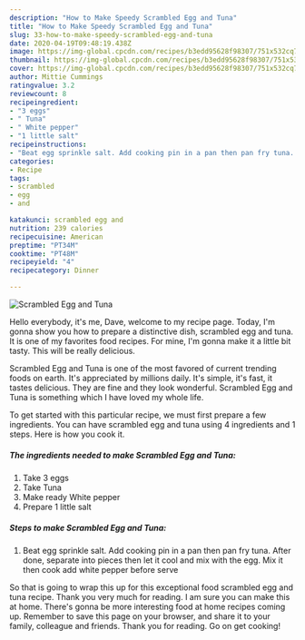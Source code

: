 ```yaml
---
description: "How to Make Speedy Scrambled Egg and Tuna"
title: "How to Make Speedy Scrambled Egg and Tuna"
slug: 33-how-to-make-speedy-scrambled-egg-and-tuna
date: 2020-04-19T09:48:19.438Z
image: https://img-global.cpcdn.com/recipes/b3edd95628f98307/751x532cq70/scrambled-egg-and-tuna-recipe-main-photo.jpg
thumbnail: https://img-global.cpcdn.com/recipes/b3edd95628f98307/751x532cq70/scrambled-egg-and-tuna-recipe-main-photo.jpg
cover: https://img-global.cpcdn.com/recipes/b3edd95628f98307/751x532cq70/scrambled-egg-and-tuna-recipe-main-photo.jpg
author: Mittie Cummings
ratingvalue: 3.2
reviewcount: 8
recipeingredient:
- "3 eggs"
- " Tuna"
- " White pepper"
- "1 little salt"
recipeinstructions:
- "Beat egg sprinkle salt. Add cooking pin in a pan then pan fry tuna. After done, separate into pieces then let it cool and mix with the egg. Mix it then cook add white pepper before serve"
categories:
- Recipe
tags:
- scrambled
- egg
- and

katakunci: scrambled egg and 
nutrition: 239 calories
recipecuisine: American
preptime: "PT34M"
cooktime: "PT48M"
recipeyield: "4"
recipecategory: Dinner

---
```



![Scrambled Egg and Tuna](https://img-global.cpcdn.com/recipes/b3edd95628f98307/751x532cq70/scrambled-egg-and-tuna-recipe-main-photo.jpg)

Hello everybody, it's me, Dave, welcome to my recipe page. Today, I'm gonna show you how to prepare a distinctive dish, scrambled egg and tuna. It is one of my favorites food recipes. For mine, I'm gonna make it a little bit tasty. This will be really delicious.



Scrambled Egg and Tuna is one of the most favored of current trending foods on earth. It's appreciated by millions daily. It's simple, it's fast, it tastes delicious. They are fine and they look wonderful. Scrambled Egg and Tuna is something which I have loved my whole life.


To get started with this particular recipe, we must first prepare a few ingredients. You can have scrambled egg and tuna using 4 ingredients and 1 steps. Here is how you cook it.

<!--inarticleads1-->

##### The ingredients needed to make Scrambled Egg and Tuna:

1. Take 3 eggs
1. Take  Tuna
1. Make ready  White pepper
1. Prepare 1 little salt




<!--inarticleads2-->

##### Steps to make Scrambled Egg and Tuna:

1. Beat egg sprinkle salt. Add cooking pin in a pan then pan fry tuna. After done, separate into pieces then let it cool and mix with the egg. Mix it then cook add white pepper before serve




So that is going to wrap this up for this exceptional food scrambled egg and tuna recipe. Thank you very much for reading. I am sure you can make this at home. There's gonna be more interesting food at home recipes coming up. Remember to save this page on your browser, and share it to your family, colleague and friends. Thank you for reading. Go on get cooking!
